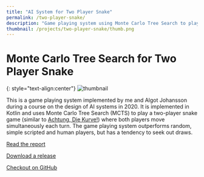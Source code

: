 ```yaml
---
title: "AI System for Two Player Snake"
permalink: /two-player-snake/
description: "Game playing system using Monte Carlo Tree Search to play a two-player snake game."
thumbnail: /projects/two-player-snake/thumb.png
---
```

# Monte Carlo Tree Search for Two Player Snake

{: style="text-align:center"}
![thumbnail](/projects/two-player-snake/thumb.png)

This is a game playing system implemented by me and Algot Johansson during a course on the design of AI systems in 2020. It is implemented in Kotlin and uses Monte Carlo Tree Search (MCTS) to play a two-player snake game (similar to [Achtung, Die Kurve!](https://achtungdiekurve.net/)) where both players move simultaneously each turn. The game playing system outperforms random, simple scripted and human players, but has a tendency to seek out draws.

[Read the report](/projects/two-player-snake/monte-carlo-tree-search-for-two-player-snake.pdf)

[Download a release](https://github.com/ecen/two-player-snake/releases/tag/v1.0.0)

[Checkout on GitHub](https://github.com/ecen/two-player-snake/tree/v1.0.0)
